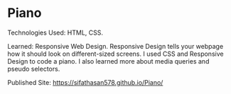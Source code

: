 # Piano

Technologies Used: HTML, CSS.

Learned: Responsive Web Design. Responsive Design tells your webpage how it should look on different-sized screens. I used CSS and Responsive Design to code a piano. I also learned more about media queries and pseudo selectors.

Published Site: https://sifathasan578.github.io/Piano/
